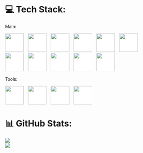 # 💻 Tech Stack:
Main:
<div >
    <img src="https://img.icons8.com/color/96/000000/python.png" height="60" style="margin-right: 10px; background-color: #ffffff;">
    <img src="https://img.icons8.com/fluent/96/000000/flask.png" height="60" style="margin-right: 10px; background-color: #ffffff;">
    <img src="https://img.icons8.com/color/96/000000/django.png" height="60" style="margin-right: 10px; background-color: #ffffff;">
    <img src="https://img.icons8.com/color/96/000000/redis.png" height="60" style="margin-right: 10px; background-color: #ffffff;">
    <img src="https://img.icons8.com/color/96/golang.png" height="60" style="margin-right: 10px; background-color: #ffffff;">
    <img src="https://img.icons8.com/?size=100&id=XWesbnSd4AUa&format=png&color=000000" height="60" style="margin-right: 10px; background-color: #ffffff;">
    <img src="https://img.icons8.com/color/96/000000/postgreesql.png" height="60" style="margin-right: 10px; background-color: #ffffff;">    
    <img src="https://img.icons8.com/color/96/000000/microsoft-sql-server.png" height="60" style="margin-right: 10px; background-color: #ffffff;">
    <img src="https://img.icons8.com/officexs/96/000000/react.png" height="60" style="margin-right: 10px; background-color: #ffffff;">
    <img src="https://img.icons8.com/color/96/000000/javascript.png" height="60" style="margin-right: 10px; background-color: #ffffff;">
    <img src="https://img.icons8.com/color/96/000000/c-plus-plus-logo.png" height="60" style="margin-right: 10px; background-color: #ffffff;">

</div>


Tools: 
<div>
    <img src="https://img.icons8.com/color/96/000000/linux.png" height="60" style="margin-right: 10px; background-color: #ffffff;">
    <img src="https://img.icons8.com/color/96/000000/git.png" height="60" style="margin-right: 10px; background-color: #ffffff;">
    <img src="https://uxwing.com/wp-content/themes/uxwing/download/brands-and-social-media/postman-icon.png" height="60" style="margin-right: 10px; background-color: #ffffff;">
    <img src="https://img.icons8.com/fluent/96/000000/visual-studio-code-2019.png" height="60" style="margin-right: 10px; background-color: #ffffff;">
</div>



# 📊 GitHub Stats:
![](https://github-readme-streak-stats.herokuapp.com/?user=mwdev22&theme=dark&hide_border=false)<br/>
![](https://github-readme-stats.vercel.app/api/top-langs/?username=mwdev22&theme=dark&hide_border=false&include_all_commits=false&count_private=false&layout=compact)
<br/>

